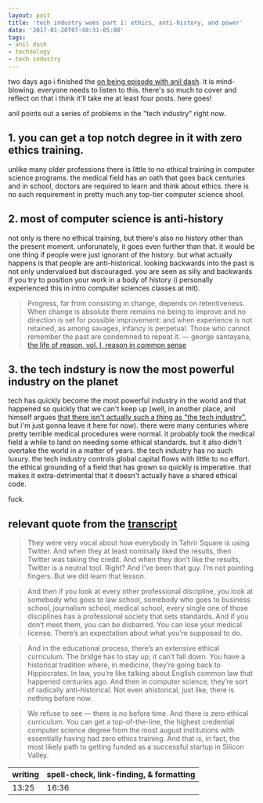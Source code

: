 ```yaml
---
layout: post
title: 'tech industry woes part 1: ethics, anti-history, and power'
date: '2017-01-20T07:48:31-05:00'
tags:
- anil dash
- technology
- tech industry
---
```


two days ago i finished the [on being episode with anil dash](http://www.onbeing.org/program/anil-dash-tech-s-moral-reckoning/transcript/9139). it is mind-blowing. everyone needs to listen to this. there's so much to cover and reflect on that i think it'll take me at least four posts. here goes!

anil points out a series of problems in the "tech industry" right now.

## 1. you can get a top notch degree in it with zero ethics training.

unlike many older professions there is little to no ethical training in computer science programs. the medical field has an oath that goes back centuries and in school, doctors are required to learn and think about ethics. there is no such requirement in pretty much any top-tier computer science shool.

## 2. most of computer science is anti-history

not only is there no ethical training, but there's also no history other than the present moment. unforunately, it goes even further than that. it would be one thing if people were just ignorant of the history. but what actually happens is that people are anti-historical. looking backwards into the past is not only undervalued but discouraged. you are seen as silly and backwards if you try to position your work in a body of history (i personally experienced this in intro computer sciences classes at mit). 

> Progress, far from consisting in change, depends on retentiveness. When change is absolute there remains no being to improve and no direction is set for possible improvement: and when experience is not retained, as among savages, infancy is perpetual. Those who cannot remember the past are condemned to repeat it. — george santayana, [the life of reason, vol. I, reason in common sense](http://www.gutenberg.org/ebooks/15000?msg=welcome_stranger)

## 3. the tech indstury is now the most powerful industry on the planet

tech has quickly become the most powerful industry in the world and that happened so quickly that we can't keep up (well, in another place, anil himself argues [that there isn't actually such a thing as "the tech industry"](https://medium.com/humane-tech/there-is-no-technology-industry-44774dfb3ed7#.k968ho2iw), but i'm just gonna leave it here for now). there were many centuries where pretty terrible medical procedures were normal. it probably took the medical field a while to land on needing some ethical standards. but it also didn't overtake the world in a matter of years. the tech industry has no such luxury. the tech industry controls global capital flows with little to no effort. the ethical grounding of a field that has grown so quickly is imperative. that makes it extra-detrimental that it doesn't actually have a shared ethical code. 

fuck.

## relevant quote from the [transcript](http://www.onbeing.org/program/anil-dash-tech-s-moral-reckoning/transcript/9139)

> They were very vocal about how everybody in Tahrir Square is using Twitter. And when they at least nominally liked the results, then Twitter was taking the credit. And when they don’t like the results, Twitter is a neutral tool. Right? And I’ve been that guy. I’m not pointing fingers. But we did learn that lesson. 

> And then if you look at every other professional discipline, you look at somebody who goes to law school, somebody who goes to business school, journalism school, medical school, every single one of those disciplines has a professional society that sets standards. And if you don’t meet them, you can be disbarred. You can lose your medical license. There’s an expectation about what you’re supposed to do.

> And in the educational process, there’s an extensive ethical curriculum. The bridge has to stay up; it can’t fall down. You have a historical tradition where, in medicine, they’re going back to Hippocrates. In law, you’re like talking about English common law that happened centuries ago. And then in computer science, they’re sort of radically anti-historical. Not even ahistorical, just like, there is nothing before now.

> We refuse to see — there is no before time. And there is zero ethical curriculum. You can get a top-of-the-line, the highest credential computer science degree from the most august institutions with essentially having had zero ethics training. And that is, in fact, the most likely path to getting funded as a successful startup in Silicon Valley.

<table>
	<thead>
		<tr>
			<th>writing</th>
			<th>spell-check, link-finding, & formatting</th>
		</tr>
	</thead>
	<tbody>
		<tr>
			<td>13:25</td>
			<td>16:36</td>
		</tr>
	</tbody>
</table>